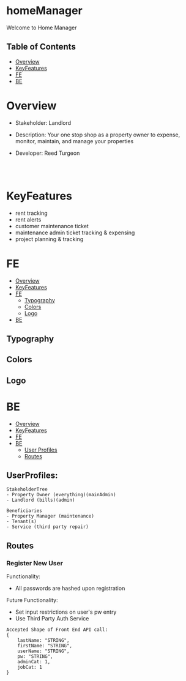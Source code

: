 # homeManager
Welcome to Home Manager

## Table of Contents

- [Overview](#Overview)
- [KeyFeatures](#KeyFeatures)
- [FE](#FE)
- [BE](#BE)


# Overview


- Stakeholder: Landlord

- Description: Your one stop shop as a property owner to expense, monitor, maintain, and manage your properties

- Developer: Reed Turgeon

<br/>
<br/>

# KeyFeatures
- rent tracking
- rent alerts
- customer maintenance ticket
- maintenance admin ticket tracking & expensing
- project planning & tracking 

# FE 

- [Overview](#Overview)
- [KeyFeatures](#KeyFeatures)
- [FE](#FE)
    - [Typography](#Typography)
    - [Colors](#Colors)
    - [Logo](#Logo)
- [BE](#BE)

## Typography

## Colors

## Logo



# BE

- [Overview](#Overview)
- [KeyFeatures](#KeyFeatures)
- [FE](#FE)
- [BE](#BE)
    - [User Profiles](#UserProfiles)
    - [Routes](#Routes)

## UserProfiles:
    StakeholderTree
    - Property Owner (everything)(mainAdmin)
    - Landlord (bills)(admin)

    Beneficiaries
    - Property Manager (maintenance)
    - Tenant(s)
    - Service (third party repair)

## Routes

### Register New User

Functionality: 
- All passwords are hashed upon registration

Future Functionality: 
- Set input restrictions on user's pw entry
- Use Third Party Auth Service

```
Accepted Shape of Front End API call:
{
    lastName: "STRING",
    firstName: "STRING",
    userName: "STRING",
    pw: "STRING",
    adminCat: 1,
    jobCat: 1
}
```





